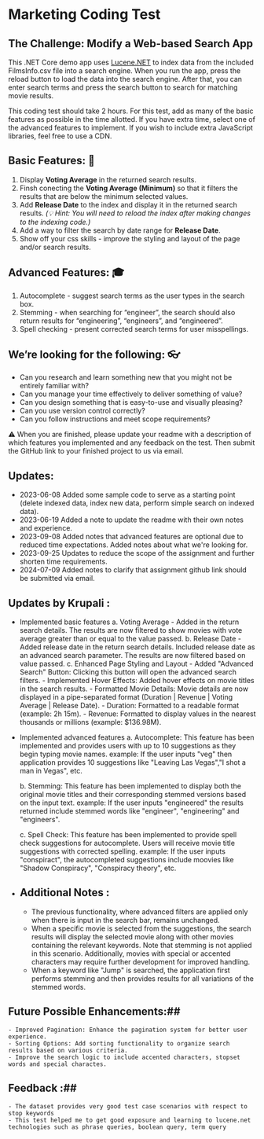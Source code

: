 # Marketing Coding Test #
## The Challenge: Modify a Web-based Search App ##

This .NET Core demo app uses [Lucene.NET](https://lucenenet.apache.org/) to index data from the included FilmsInfo.csv file into a search engine. When you run the app, press the reload button to load the data into the search engine. After that, you can enter search terms and press the search button to search for matching movie results. 

This coding test should take 2 hours. For this test, add as many of the basic features as possible in the time allotted. If you have extra time, select one of the advanced features to implement. If you wish to include extra JavaScript libraries, feel free to use a CDN.

## Basic Features: :seedling: ##
1. Display **Voting Average** in the returned search results.
2. Finsh conecting the **Voting Average (Minimum)** so that it filters the results that are below the minimum selected values. 
1. Add **Release Date** to the index and display it in the returned search results. _(:bulb: Hint: You will need to reload the index after making changes to the indexing code.)_
1. Add a way to filter the search by date range for **Release Date**.
1. Show off your css skills - improve the styling and layout of the page and/or search results. 

## Advanced Features: :mortar_board: ##
1. Autocomplete  - suggest search terms as the user types in the search box.
1. Stemming - when searching for “engineer”, the search should also return results for “engineering”, “engineers”, and “engineered”.
1. Spell checking - present corrected search terms for user misspellings.

## We’re looking for the following: :eyeglasses: ##

- Can you research and learn something new that you might not be entirely familiar with?
- Can you manage your time effectively to deliver something of value? 
- Can you design something that is easy-to-use and visually pleasing?
- Can you use version control correctly?
- Can you follow instructions and meet scope requirements?

:warning: When you are finished, please update your readme with a description of which features you implemented and any feedback on the test. Then submit the GitHub link to your finished project to us via email. 

## Updates: ##
- 2023-06-08 Added some sample code to serve as a starting point (delete indexed data, index new data, perform simple search on indexed data).
- 2023-06-19 Added a note to update the readme with their own notes and experience.
- 2023-09-08 Added notes that advanced features are optional due to reduced time expectations. Added notes about what we're looking for.
- 2023-09-25 Updates to reduce the scope of the assignment and further shorten time requirements.
- 2024-07-09 Added notes to clarify that assignment github link should be submitted via email.

## Updates by Krupali : ##
- Implemented basic features
    a. Voting Average - Added in the return search details. The results are now filtered to show movies with vote average greater than or equal to the value passed.
    b. Release Date - Added release date in the return search details. Included release date as an advanced search parameter. The results are now filtered based on value passed.
    c. Enhanced Page Styling and Layout
        - Added "Advanced Search" Button: Clicking this button will open the advanced search filters.
        - Implemented Hover Effects: Added hover effects on movie titles in the search results.
        - Formatted Movie Details: Movie details are now displayed in a pipe-separated format (Duration | Revenue | Voting Average | Release Date).
        - Duration: Formatted to a readable format (example: 2h 15m).
        - Revenue: Formatted to display values in the nearest thousands or millions (example: $136.98M).

- Implemented advanced features
    a. Autocomplete: This feature has been implemented and provides users with up to 10 suggestions as they begin typing movie names.
       example: If the user inputs "veg" then application provides 10 suggestions like "Leaving Las Vegas","I shot a man in Vegas", etc.

    b. Stemming: This feature has been implemented to display both the original movie titles and their corresponding stemmed versions based on the input text.
       example: If the user inputs "engineered" the results returned include stemmed words like "engineer", "engineering" and "engineers".

    c. Spell Check: This feature has been implemented to provide spell check suggestions for autocomplete. Users will receive movie title suggestions with corrected spelling.
       example: If the user inputs "conspiract", the autocompleted suggestions include moovies like "Shadow Conspiracy", "Conspiracy theory", etc.

- ## Additional Notes : ##
    - The previous functionality, where advanced filters are applied only when there is input in the search bar, remains unchanged.
    - When a specific movie is selected from the suggestions, the search results will display the selected movie along with other movies containing the relevant keywords. Note that stemming is not applied in this scenario. Additionally, movies with special or accented characters may require further development for improved handling.
    - When a keyword like "Jump" is searched, the application first performs stemming and then provides results for all variations of the stemmed words.

## Future Possible Enhancements:##
    - Improved Pagination: Enhance the pagination system for better user experience.
    - Sorting Options: Add sorting functionality to organize search results based on various criteria.
    - Improve the search logic to include accented characters, stopset words and special charactes.

## Feedback :##
    - The dataset provides very good test case scenarios with respect to stop keywords
    - This test helped me to get good exposure and learning to lucene.net technologies such as phrase queries, boolean query, term query
